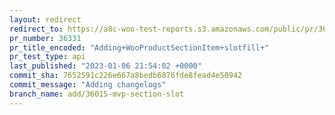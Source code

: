 ```yaml
---
layout: redirect
redirect_to: https://a8c-woo-test-reports.s3.amazonaws.com/public/pr/36331/api/index.html
pr_number: 36331
pr_title_encoded: "Adding+WooProductSectionItem+slotfill+"
pr_test_type: api
last_published: "2023-01-06 21:54:02 +0000"
commit_sha: 7652591c226e667a8bedb6876fde8fead4e50942
commit_message: "Adding changelogs"
branch_name: add/36015-mvp-section-slot
---
```

